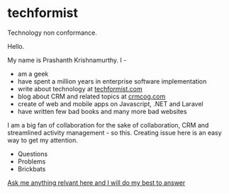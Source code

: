 # techformist
Technology non conformance.

Hello.

My name is Prashanth Krishnamurthy. I -
* am a geek
* have spent a million years in enterprise software implementation
* write about technology at [techformist.com](https://techformist.com)
* blog about CRM and related topics at [crmcog.com](https://crmcog.com)
* create of web and mobile apps on Javascript, .NET and Laravel
* have written few bad books and many more bad websites

I am a big fan of collaboration for the sake of collaboration, CRM and streamlined activity management - so this. Creating issue here is an easy way to get my attention.

* Questions
* Problems
* Brickbats

[Ask me anything relvant here and I will do my best to answer](https://github.com/prashanth1k/techformist/issues)


